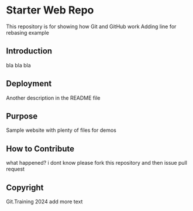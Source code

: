 # Starter Web Repo

This repository is for showing how Git and GitHub work
Adding line for rebasing example

## Introduction

bla bla  bla

## Deployment

Another description in the README file

## Purpose

Sample website with plenty of files for demos

## How to Contribute
what happened?
i dont know
please fork this repository and then issue pull request

## Copyright

Git.Training 2024 add more text
